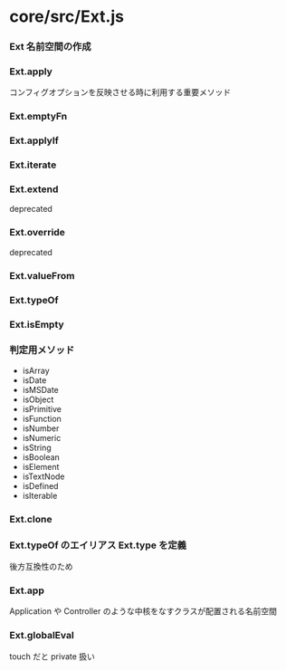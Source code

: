 # core/src/Ext.js

### Ext 名前空間の作成

### Ext.apply

コンフィグオプションを反映させる時に利用する重要メソッド

### Ext.emptyFn

### Ext.applyIf

### Ext.iterate

### Ext.extend

deprecated

### Ext.override

deprecated

### Ext.valueFrom

### Ext.typeOf

### Ext.isEmpty

### 判定用メソッド

- isArray
- isDate
- isMSDate
- isObject
- isPrimitive
- isFunction
- isNumber
- isNumeric
- isString
- isBoolean
- isElement
- isTextNode
- isDefined
- isIterable

### Ext.clone

### Ext.typeOf のエイリアス Ext.type を定義

後方互換性のため

### Ext.app

Application や Controller のような中核をなすクラスが配置される名前空間

### Ext.globalEval

touch だと private 扱い
